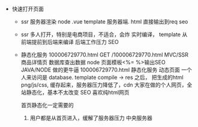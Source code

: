 - 快速打开页面
  - ssr 服务器渲染 node  .vue template 服务器端.  html   直接输出到req seo
  - ssr 多人打开，特别是电商项目，不适合，会炸 实时编译， template 从前端提前到后端来编译   后端工作压力   SEO
  - 静态化服务 100006729770.html
    GET  /100006729770.html  MVC/SSR  商品详情页 数据库查出数据   node 页面模板<%= %>输出SEO JAVA/NODE
    做的更牛逼  100006729770.html  静态化服务  动态页面
    一个人来访问是   database.   template  compile -> res 之后， 把生成的html png/js/css, 缓存起来，服务器压力降低了，cdn 大家在做的个人网页，全站静态化，基本不太改变 SEO 喜欢纯html网页


    首页静态化一定需要的
    1. 用户都是从首页进入，缓解了服务器压力 中央服务器

